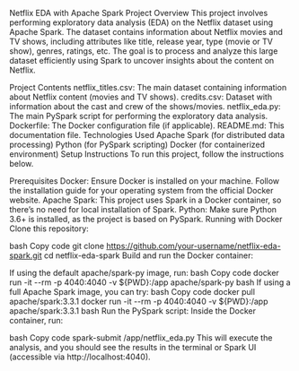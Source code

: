 Netflix EDA with Apache Spark
Project Overview
This project involves performing exploratory data analysis (EDA) on the Netflix dataset using Apache Spark. The dataset contains information about Netflix movies and TV shows, including attributes like title, release year, type (movie or TV show), genres, ratings, etc. The goal is to process and analyze this large dataset efficiently using Spark to uncover insights about the content on Netflix.

Project Contents
netflix_titles.csv: The main dataset containing information about Netflix content (movies and TV shows).
credits.csv: Dataset with information about the cast and crew of the shows/movies.
netflix_eda.py: The main PySpark script for performing the exploratory data analysis.
Dockerfile: The Docker configuration file (if applicable).
README.md: This documentation file.
Technologies Used
Apache Spark (for distributed data processing)
Python (for PySpark scripting)
Docker (for containerized environment)
Setup Instructions
To run this project, follow the instructions below.

Prerequisites
Docker: Ensure Docker is installed on your machine. Follow the installation guide for your operating system from the official Docker website.
Apache Spark: This project uses Spark in a Docker container, so there’s no need for local installation of Spark.
Python: Make sure Python 3.6+ is installed, as the project is based on PySpark.
Running with Docker
Clone this repository:

bash
Copy code
git clone https://github.com/your-username/netflix-eda-spark.git
cd netflix-eda-spark
Build and run the Docker container:

If using the default apache/spark-py image, run:
bash
Copy code
docker run -it --rm -p 4040:4040 -v ${PWD}:/app apache/spark-py bash
If using a full Apache Spark image, you can try:
bash
Copy code
docker pull apache/spark:3.3.1
docker run -it --rm -p 4040:4040 -v ${PWD}:/app apache/spark:3.3.1 bash
Run the PySpark script: Inside the Docker container, run:

bash
Copy code
spark-submit /app/netflix_eda.py
This will execute the analysis, and you should see the results in the terminal or Spark UI (accessible via http://localhost:4040).
